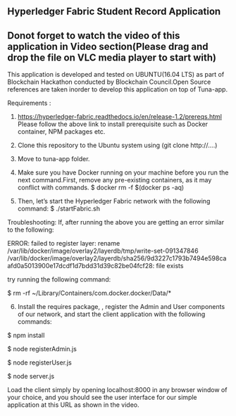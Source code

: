 ## Hyperledger Fabric Student Record Application
## Donot forget to watch the video of this application in Video section(Please drag and drop the file on VLC media player to start with)

 This application is developed and tested on UBUNTU(16.04 LTS) as part of Blockchain Hackathon conducted by Blockchain Council.Open Source references are taken inorder to  develop this application on top of Tuna-app.
 
Requirements :
1. https://hyperledger-fabric.readthedocs.io/en/release-1.2/prereqs.html
Please follow the above link to install prerequisite such as Docker container, NPM packages etc.

2. Clone this repository to the Ubuntu system using (git clone http://....) 

3. Move to tuna-app folder.

4. Make sure you have Docker running on your machine before you run the next command.First, remove any pre-existing containers, as it may conflict with commands.
$ docker rm -f $(docker ps -aq)

5. Then, let’s start the Hyperledger Fabric network with the following command:
$ ./startFabric.sh

Troubleshooting: If, after running the above you are getting an error similar to the following:

ERROR: failed to register layer: rename
/var/lib/docker/image/overlay2/layerdb/tmp/write-set-091347846 /var/lib/docker/image/overlay2/layerdb/sha256/9d3227c1793b7494e598caafd0a5013900e17dcdf1d7bdd31d39c82be04fcf28: file exists

try running the following command:

$ rm -rf ~/Library/Containers/com.docker.docker/Data/*

6. Install the requires package, , register the Admin and User components of our network, and start the client application with the following commands:

$ npm install

$ node registerAdmin.js

$ node registerUser.js

$ node server.js

Load the client simply by opening localhost:8000 in any browser window of your choice, and you should see the user interface for our simple application at this URL as shown in the video.



